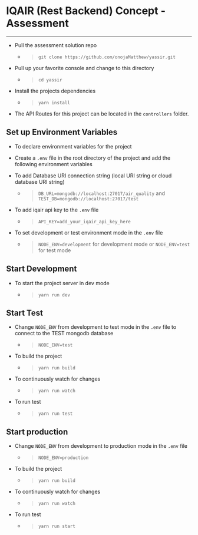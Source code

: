 IQAIR (Rest Backend) Concept - Assessment
===

---

* Pull the assessment solution repo
  - > `git clone https://github.com/onojaMatthew/yassir.git`
* Pull up your favorite console and change to this directory
  - > `cd yassir`
* Install the projects dependencies 
  - > `yarn install`

* The API Routes for this project can be located in the `controllers` folder.

Set up Environment Variables
---
* To declare environment variables for the project
* Create a `.env` file in the root directory of the project and add the following environment variables
* To add Database URI connection string (local URI string or cloud database URI string)
  - > `DB_URL=mongodb://localhost:27017/air_quality` and `TEST_DB=mongodb://localhost:27017/test`

* To add iqair api key to the `.env` file
  - > `API_KEY=add_your_iqair_api_key_here`
    

* To set development or test environment mode in the `.env` file
  - > `NODE_ENV=development` for development mode or `NODE_ENV=test` for test mode


Start Development 
---
* To start the project server in dev mode
  - > `yarn run dev`

Start Test 
---
* Change `NODE_ENV` from development to test mode in the `.env` file to connect to the TEST mongodb database
  - > `NODE_ENV=test`
* To build the project
  - > `yarn run build`
* To continuously watch for changes 
  - > `yarn run watch`
* To run test
  - > `yarn run test`


Start production 
---
* Change `NODE_ENV` from development to production mode in the `.env` file
  - > `NODE_ENV=production`
* To build the project
  - > `yarn run build`
* To continuously watch for changes 
  - > `yarn run watch`
* To run test
  - > `yarn run start`

